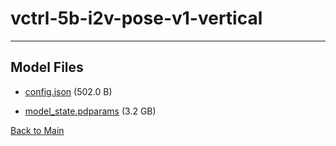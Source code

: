 
# vctrl-5b-i2v-pose-v1-vertical
---



## Model Files

- [config.json](https://paddlenlp.bj.bcebos.com/models/community/paddlemix/vctrl-5b-i2v-pose-v1-vertical/config.json) (502.0 B)

- [model_state.pdparams](https://paddlenlp.bj.bcebos.com/models/community/paddlemix/vctrl-5b-i2v-pose-v1-vertical/model_state.pdparams) (3.2 GB)


[Back to Main](../../)